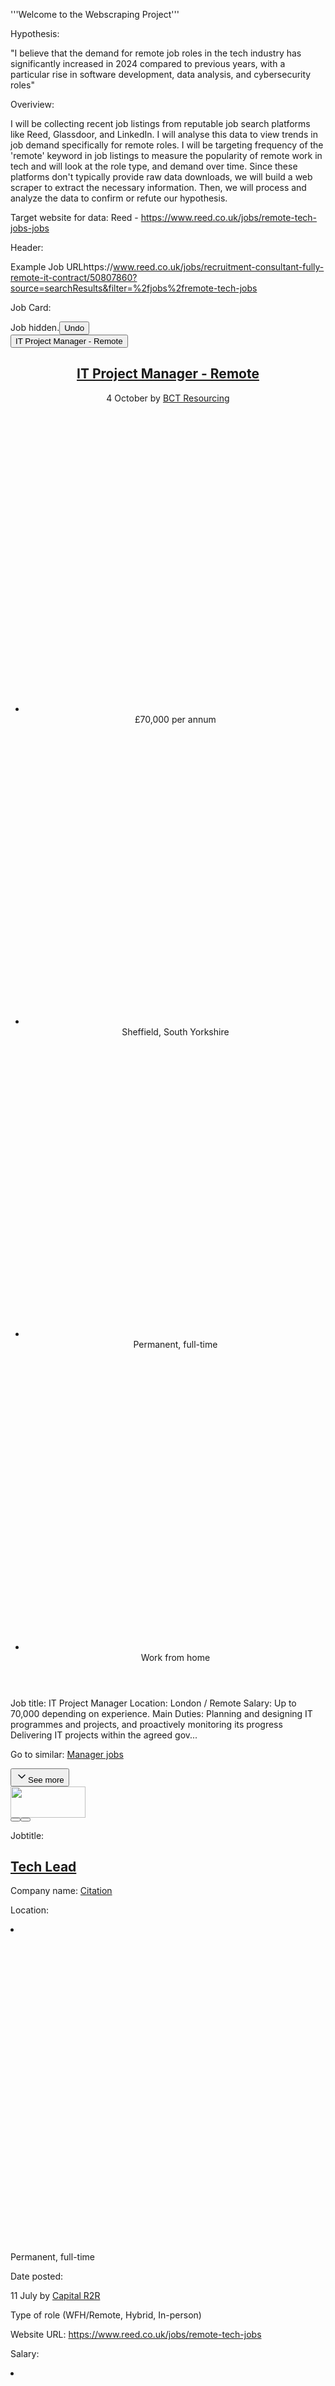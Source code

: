 '''Welcome to the Webscraping Project'''


Hypothesis:

"I believe that the demand for remote job roles in the tech industry has significantly increased in 2024 compared to previous years, with a particular rise in software development, data analysis, and cybersecurity roles"



Overiview:

I will be collecting recent job listings from reputable job search platforms like Reed, Glassdoor, and LinkedIn. 
I will analyse this data to view trends in job demand specifically for remote roles.
I will be targeting frequency of the 'remote' keyword in job listings to measure the popularity of remote work in tech and will look at the role type, and demand over time. 
Since these platforms don't typically provide raw data downloads, we will build a web scraper to extract the necessary information. Then, we will process and analyze the data to confirm or refute our hypothesis.




Target website for data:
Reed - https://www.reed.co.uk/jobs/remote-tech-jobs-jobs

Header:


Example Job URLhttps://www.reed.co.uk/jobs/recruitment-consultant-fully-remote-it-contract/50807860?source=searchResults&filter=%2fjobs%2fremote-tech-jobs

Job Card: <article class="card job-card_jobCard__MkcJD" data-qa="job-card" data-id="job53785230"><span class="job-card_hiddenContent__MSgqj">Job hidden.<button class="btn btn-link" type="button" data-gtm="unhide_job_icon" data-gtm-value="53785230" data-qa="UnhideJobBtn" data-page-component="job_card" data-element="unhide_job">Undo</button></span><div class="job-card_jobCard__body__86jgk card-body"><button class="job-card_jobTitleBtn__block__ZeEY5 btn btn-link" type="button" data-qa="job-title-btn-wrapper">IT Project Manager - Remote</button><div class="row"><div class="col-sm-12 col-md-7 col-lg-8 col-xl-9"><header><h2 class="job-card_jobResultHeading__title__IQ8iT job-card_jobResultHeading__hasBadges__yeRFG"><a href="/jobs/it-project-manager-remote/53785230?source=searchResults&amp;filter=%2Fjobs%2Fremote-tech-jobs" class="job-card_jobTitle__HORxw" color="link" data-id="53785230" title="IT Project Manager - Remote" data-qa="job-card-title" data-gtm="job_click" data-gtm-value="53785230" data-page-component="job_card" data-element="job_title">IT Project Manager - Remote</a></h2><div class="job-card_jobResultHeading__postedBy__sK_25">4 October by <a href="/jobs/bct-resourcing/p31174" class="job-card_profileUrl__fRi56 gtmJobListingPostedBy" data-page-component="job_card" data-element="recruiter">BCT Resourcing </a></div><ul class="job-card_jobMetadata__gjkG3 list-group list-group-horizontal" role="list" data-qa="job-card-options"><li class="job-card_jobMetadata__item___QNud list-group-item" role="listitem "><svg viewBox="0 0 16 16" fill="none" xmlns="http://www.w3.org/2000/svg" aria-labelledby="title-salary" class="icons_icon__Q4sNT"><use xlink:href="#svg-salary" x="0" y="0"></use></svg>£70,000 per annum</li><li data-qa="job-card-location" class="job-card_jobMetadata__item___QNud list-group-item" role="listitem "><svg viewBox="0 0 16 16" fill="none" xmlns="http://www.w3.org/2000/svg" aria-labelledby="title-location" class="icons_icon__Q4sNT"><use xlink:href="#svg-location" x="0" y="0"></use></svg>Sheffield, South Yorkshire</li><li class="job-card_jobMetadata__item___QNud list-group-item" role="listitem "><svg viewBox="0 0 16 16" fill="none" xmlns="http://www.w3.org/2000/svg" aria-labelledby="title-clock" class="icons_icon__Q4sNT"><use xlink:href="#svg-clock" x="0" y="0"></use></svg>Permanent, full-time</li><li class="job-card_jobMetadata__item___QNud list-group-item" role="listitem "><svg viewBox="0 0 16 16" fill="none" xmlns="http://www.w3.org/2000/svg" aria-labelledby="title-remote" class="icons_icon__Q4sNT"><use xlink:href="#svg-remote" x="0" y="0"></use></svg>Work from home</li></ul></header><div class="job-card_jobResultDescription__GaA48"><p class="job-card_jobResultDescription__details___xS_G" data-qa="jobDescriptionDetails">Job title: IT Project Manager Location: London / Remote Salary: Up to 70,000 depending on experience. Main Duties: Planning and designing IT programmes and projects, and proactively monitoring its progress Delivering IT projects within the agreed gov...</p><p class="job-card_jobResultDescription__similarLink__bvDv_">Go to similar: <a href="/jobs/manager-jobs" class="" data-gtm="internal_job_link" data-gtm-value="Manager jobs " title="Manager jobs ">Manager jobs </a></p></div><button class="job-card_btnToggleJobDescription__C8fds btn" type="button" aria-label="See job description" data-qa="toggleDescriptionBtn"><svg class="" width="20" height="20" viewBox="0 0 20 20" fill="none" xmlns="http://www.w3.org/2000/svg" style="transform: rotate(0deg);"><path fill-rule="evenodd" clip-rule="evenodd" d="M15.5807 8.08464L10.5807 13.0846C10.4141 13.2513 10.2474 13.3346 9.9974 13.3346C9.7474 13.3346 9.58073 13.2513 9.41406 13.0846L4.41406 8.08464C4.08073 7.7513 4.08073 7.2513 4.41406 6.91797C4.7474 6.58464 5.2474 6.58464 5.58073 6.91797L9.9974 11.3346L14.4141 6.91797C14.7474 6.58464 15.2474 6.58464 15.5807 6.91797C15.9141 7.2513 15.9141 7.7513 15.5807 8.08464Z" fill="#0F151A"></path><use xlink:href="#svg-chevron" x="0" y="0"></use></svg>See more</button></div><aside class="job-card_asideBlock__uthVE col-md-5 col-lg-4 col-xl-3"><div class="d-none d-sm-none d-md-block"><div class="job-card_jobResultLogo__tS3lw"><a href="/jobs/bct-resourcing/p31174" class="" data-qa="company-logo-link" title="Jobs from BCT Resourcing "><img alt="BCT Resourcing  jobs" data-qa="company-logo-image" loading="lazy" width="120" height="50" decoding="async" data-nimg="1" srcset="https://resources.reed.co.uk/profileimages/logos/thumbs/Logo_31174.png?w=128&amp;q=75 1x, https://resources.reed.co.uk/profileimages/logos/thumbs/Logo_31174.png?w=256&amp;q=75 2x" src="https://resources.reed.co.uk/profileimages/logos/thumbs/Logo_31174.png?w=256&amp;q=75" style="color: transparent;"></a></div></div></aside><div class="job-card_jobResultsActions__qyF6s"><button class="job-card_btnShortlistJob__jgO8k btn btn-inline" type="button" tabindex="0" title="Shortlist job" data-qa="shortlistBtn" aria-label="Shortlist job"><svg viewBox="0 0 20 19" class="icons_icon__Q4sNT job-card_iconShortlist__Q2sKK" fill="none" xmlns="http://www.w3.org/2000/svg"><use xlink:href="#svg-shortlist" x="0" y="0"></use></svg></button><button class="job-card_btnHideJobs__JlZ6J btn btn-inline" type="button" tabindex="0" title="Hide job" data-qa="HideJobBtn" aria-label="hide job" data-gtm="hide_job_icon" data-gtm-value="53785230" data-page-component="job_card" data-element="hide_job"><svg viewBox="0 0 14 14" fill="none" xmlns="http://www.w3.org/2000/svg" class="icons_icon_sm__KXiku" data-page-component="job_card" data-element="hide_job"><use xlink:href="#svg-hide" x="0" y="0"></use></svg></button></div></div></div></article>



Jobtitle: <h2 class="job-card_jobResultHeading__title__IQ8iT"><a href="/jobs/tech-lead/53887250?source=searchResults&amp;filter=%2Fjobs%2Fremote-tech-jobs-in-jobs" class="job-card_jobTitle__HORxw" color="link" data-id="53887250" title="Tech Lead" data-qa="job-card-title" data-gtm="job_click" data-gtm-value="53887250" data-page-component="job_card" data-element="job_title">Tech Lead</a></h2>


Company name: <a href="/jobs/citation-pls/p37533" class="job-card_profileUrl__fRi56 gtmJobListingPostedBy" data-page-component="job_card" data-element="recruiter">Citation</a>

Location: <li class="job-card_jobMetadata__item___QNud list-group-item" role="listitem "><svg viewBox="0 0 16 16" fill="none" xmlns="http://www.w3.org/2000/svg" aria-labelledby="title-clock" class="icons_icon__Q4sNT"><use xlink:href="#svg-clock" x="0" y="0"></use></svg>Permanent, full-time</li>

Date posted: <div class="job-card_jobResultHeading__postedBy__sK_25">11 July by <a href="/jobs/capital-r2r/p25815" class="job-card_profileUrl__fRi56 gtmJobListingPostedBy" data-page-component="job_card" data-element="recruiter">Capital R2R</a></div>


Type of role (WFH/Remote, Hybrid, In-person)


Website URL: https://www.reed.co.uk/jobs/remote-tech-jobs

Salary: <li class="job-card_jobMetadata__item___QNud list-group-item" role="listitem "><svg viewBox="0 0 16 16" fill="none" xmlns="http://www.w3.org/2000/svg" aria-labelledby="title-salary" class="icons_icon__Q4sNT"><use xlink:href="#svg-salary" x="0" y="0"></use></svg>£70,000 per annum</li>class="icons_icon__Q4sNT"><use xlink:href="#svg-salary" x="0" y="0"></use></svg>






Libraries:
''' Setting up the environment '''
'requests' - to fetch the web pages
'beautifulsoup4' - to parse the HTML content of the job listings
'pandas' - to organised scraped data into a dataframe
'matplotlib' - to create visualizations

Skills used:
using a while loop to scrap multiple pages of a website(pagination)
using dictionary attributes to find the location element required



skills learned:
using enumerate to create a numbered list of job titles





Problems encountered:

Finding the browsers developer tools
    - Opened the site in chrome and used the inspect tool to find the HTML elements containing the job listings
        - "cmd + option + i"

Effectively scraping the job title from the website was difficult as the job title was nested in an article element with a class of 'card job-card_jobCard__MkcJD'
    - I used ChatGPT to help me find the correct elements to parse the job title from

Once I had the job title I needed to clean it up to remove the ' - Remote' suffix, or any unwanted text
    - I used the split function to split the string at '-' as the delimiter and then used the strip function to remove any unwanted text

I found that the number of job listings scraped was less than expected, I realised that the issue was due to the scraper was stuck on 1 page of the website. I added pagination to the scraper to scrape multiple pages and also added a max number of different job listings to scrape.


After fixing the pagination issue I found that the scraper was scraping duplicate job listings. I added a check to ensure that the job title was not already in the list of job titles to avoid duplicates.
    - for the purposes of the project I want to save the frequency of each job title to see the most popular job titles in the tech industry.

I managed to scrape the salary and location data but decided against getting the job URL and date posted as the date posted was not posted in a consistent format. 



------------------------------------------
11/11/2024
So next I want each company name to also have a frequency count.
I am assuming that for each job title there is only one company name and python will automatically assign the company name to the job title.
We will write code to check this assumption.

15/11/2024
I have now added a dataframe to store the job titles and will next be cleaning my data to remove duplicates and unwanted texts
- This step entails using regular expressions  



10/12/2024
- The next step will be to Visualise data in a manner that I am happy with, I want the figures produced to be clean and consice and paint an accurate picture. 
I will use: 
    - the ploty module and its Bar and Layout classes to produce an interactive image
    - I will use a similar format to that from dice.py
    - I will use the csv reader combined with matplotlib to iterate into the rows of the csv and extract useful info that can be used to display data on a chart.


